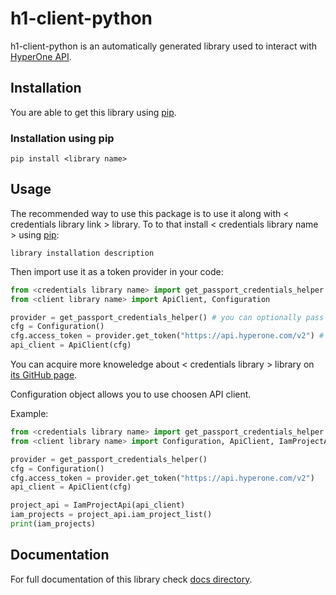 # h1-client-python

h1-client-python is an automatically generated library used to interact with
[HyperOne API](https://www.hyperone.com/tools/api/).

## Installation

You are able to get this library using [pip](https://pypi.org/project/pip/).

### Installation using pip

```shell
pip install <library name>
```

## Usage

The recommended way to use this package is to use it along with < credentials library link > library.
To to that install < credentials library name > using [pip](https://pypi.org/project/pip/):

```shell
library installation description
```

Then import use it as a token provider in your code:

```python
from <credentials library name> import get_passport_credentials_helper
from <client library name> import ApiClient, Configuration

provider = get_passport_credentials_helper() # you can optionally pass passport file location
cfg = Configuration()
cfg.access_token = provider.get_token("https://api.hyperone.com/v2") # works only for 5 minutes TODO: change it
api_client = ApiClient(cfg)
```

You can acquire more knoweledge about < credentials library > library on [its GitHub page](https://github.com/hyperonecom/h1-credentials-helper-python).

Configuration object allows you to use choosen API client.

Example:

```python
from <credentials library name> import get_passport_credentials_helper
from <client library name> import Configuration, ApiClient, IamProjectApi

provider = get_passport_credentials_helper()
cfg = Configuration()
cfg.access_token = provider.get_token("https://api.hyperone.com/v2")
api_client = ApiClient(cfg)

project_api = IamProjectApi(api_client)
iam_projects = project_api.iam_project_list()
print(iam_projects)
```

## Documentation

For full documentation of this library check [docs directory](docs/).
